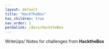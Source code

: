 ```yaml
---
layout: default
title: "HackTheBox"
has_children: true
nav_order: 1
permalink: /docs/HacktheBox
---
```


WriteUps/ Notes for challenges from **HacktheBox**


